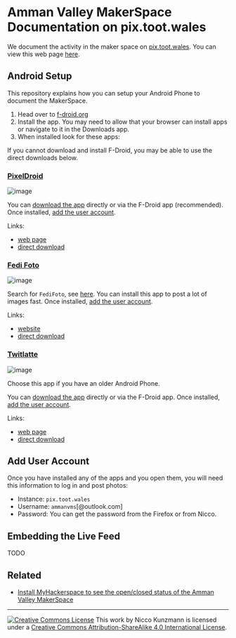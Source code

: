 # Amman Valley MakerSpace Documentation on pix.toot.wales

We document the activity in the maker space on [pix.toot.wales][pix].
You can view this web page [here](https://ammanvms.github.io/pix.toot.wales/).

## Android Setup

This repository explains how you can setup your Android Phone to document the MakerSpace.

1. Head over to [f-droid.org](https://f-droid.org/en/)
2. Install the app. You may need to allow that your browser can install apps or navigate to it in the Downloads app.
3. When installed look for these apps:

If you cannot download and install F-Droid, you may be able to use the direct downloads below.

### [PixelDroid][pixeldroid]

![image](https://user-images.githubusercontent.com/564768/180648272-8d3a48e5-1b80-4b92-9a34-04f3b7061ff6.png)

You can [download the app][pixeldroid] directly or via the F-Droid app (recommended).
Once installed, [add the user account](#add-user-account).

Links:
- [web page][pixeldroid]
- [direct download](https://github.com/AmmanVMS/pix.toot.wales/releases/download/v1.0/org.pixeldroid.app_16.apk)

[pixeldroid]: https://f-droid.org/en/packages/org.pixeldroid.app/

### [Fedi Foto][ffl]

![image](https://user-images.githubusercontent.com/564768/180648247-07983bcc-832b-4f2b-9aff-bca1b8022f60.png)

Search for `FediFoto`, see [here](https://f-droid.org/en/packages/com.fediphoto.lineage/).
You can install this app to post a lot of images fast.
Once installed, [add the user account](#add-user-account).

Links:
- [website][ffl]
- [direct download](https://github.com/AmmanVMS/pix.toot.wales/releases/download/v1.0/com.fediphoto.lineage_63.apk)

[ffl]: https://f-droid.org/en/packages/com.fediphoto.lineage/

### [Twitlatte][twl]

![image](https://user-images.githubusercontent.com/564768/180648231-9bbcafb8-c677-43a5-aa2a-0bd8b5bcd7c2.png)

Choose this app if you have an older Android Phone.

You can [download the app][twl] directly or via the F-Droid app.
Once installed, [add the user account](#add-user-account).

Links:
- [web page][twl]
- [direct download](https://github.com/AmmanVMS/pix.toot.wales/releases/download/v1.0/com.github.moko256.twitlatte_32.apk)

[twl]: https://f-droid.org/en/packages/com.github.moko256.twitlatte/

## Add User Account

Once you have installed any of the apps and you open them,
you will need this information to log in and post photos:

- Instance: `pix.toot.wales`
- Username: `ammanvms`[@outlook.com]
- Password: You can get the password from the Firefox or from Nicco.


## Embedding the Live Feed

TODO

## Related

- [Install MyHackerspace to see the open/closed status of the Amman Valley MakerSpace](https://github.com/AmmanVMS/space.api#readme)



[pix]: https://pix.toot.wales/ammanvms

---

<a rel="license" href="http://creativecommons.org/licenses/by-sa/4.0/"><img alt="Creative Commons License" style="border-width:0" src="https://i.creativecommons.org/l/by-sa/4.0/80x15.png" /></a> This work by Nicco Kunzmann is licensed under a <a rel="license" href="http://creativecommons.org/licenses/by-sa/4.0/">Creative Commons Attribution-ShareAlike 4.0 International License</a>.
